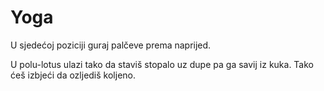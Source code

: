 # Yoga

U sjedećoj poziciji guraj palčeve prema naprijed.

U polu-lotus ulazi tako da staviš stopalo uz dupe pa ga savij iz kuka. Tako ćeš izbjeći da ozljediš koljeno.
